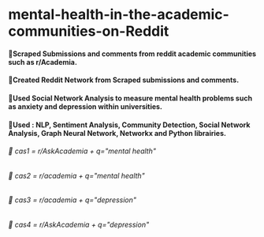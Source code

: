 # mental-health-in-the-academic-communities-on-Reddit
#### 📌Scraped Submissions and comments from reddit academic communities such as r/Academia.
#### 📌Created Reddit Network from Scraped submissions and comments.
#### 📌Used Social Network Analysis to measure mental health problems such as anxiety and depression within universities.
#### 📌Used : NLP, Sentiment Analysis, Community Detection, Social Network Analysis, Graph Neural Network, Networkx and Python librairies.

###### 🔆 cas1 = r/AskAcademia + q="mental health"
###### 🔆 cas2 = r/academia + q="mental health"
###### 🔆 cas3 = r/academia + q="depression"
###### 🔆 cas4 = r/AskAcademia + q="depression"

